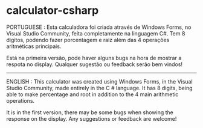 # calculator-csharp

PORTUGUESE : Esta calculadora foi criada através de Windows Forms, no Visual Studio Community, feita completamente na linguagem C#.
Tem 8 digitos, podendo fazer porcentagem e raiz além das 4 operações aritméticas principais.

Está na primeira versão, pode haver alguns bugs na hora de mostrar a respota no display. Qualquer sugestão ou feedback serão bem vindos!

--------------------------------------------------------------------------------------------------------------------------------------

ENGLISH : This calculator was created using Windows Forms, in the Visual Studio Community, made entirely in the C # language.
It has 8 digits, being able to make percentage and root in addition to the 4 main arithmetic operations.

It is in the first version, there may be some bugs when showing the response on the display. Any suggestions or feedback are welcome!
